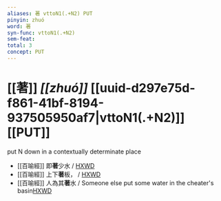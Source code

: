 ```yaml
---
aliases: 著 vttoN1(.+N2) PUT
pinyin: zhuó
word: 著
syn-func: vttoN1(.+N2)
sem-feat: 
total: 3
concept: PUT 
---
```

# [[著]] *[[zhuó]]*  [[uuid-d297e75d-f861-41bf-8194-937505950af7|vttoN1(.+N2)]] [[PUT]]
put N down in a contextually determinate place
 - [[百喻經]] 即**著**少水 / [HXWD](https://hxwd.org/textview.html?location=KR6b0066_T_001-0544c.51)
 - [[百喻經]] 上下**著**板， / [HXWD](https://hxwd.org/textview.html?location=KR6b0066_T_003-0550c.30)
 - [[百喻經]] 人為其**著**水 / Someone else put some water in the cheater's basin[HXWD](https://hxwd.org/textview.html?location=KR6b0066_T_004-0554c.31)